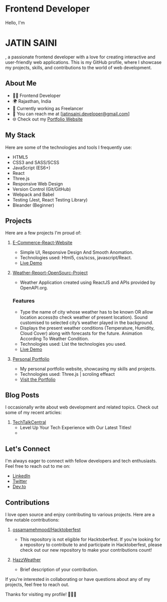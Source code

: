 # Frontend Developer

Hello, I'm <h1>JATIN SAINI</h1>, a passionate frontend developer with a love for creating interactive and user-friendly web applications. This is my GitHub profile, where I showcase my projects, skills, and contributions to the world of web development.

## About Me

- 👩‍💻 Frontend Developer
- 🌍 Rajasthan, India
- 💼 Currently working as Freelancer
- 📧 You can reach me at [jatinsaini.developer@gmail.com]
- 🌐 Check out my [Portfolio Website](https://your-website.com)

## My Stack

Here are some of the technologies and tools I frequently use:

- HTML5
- CSS3 and SASS/SCSS
- JavaScript (ES6+)
- React
- Three.js
- Responsive Web Design
- Version Control (Git/GitHub)
- Webpack and Babel
- Testing (Jest, React Testing Library)
- Bleander (Beginner)

## Projects

Here are a few projects I'm proud of:

1. [E-Commerce-React-Website](https://github.com/yourusername/project-name)
   - Simple UI, Responsive Design And Smooth Anomation.
   - Technologies used: Html5, css/scss, javascript/React.
   - [Live Demo](https://your-live-demo-url.com)

2. [Weather-Report-OpenSourc-Project](https://github.com/JatinSainiOO7/HazzWeather)
   - Weather Application created using ReactJS and APIs provided by OpenAPI.org.
   ### Features
   - Type the name of city whose weather has to be known OR allow location access(to check weather of present location).
     Sound customised to selected city’s weather played in the background.
   - Displays the present weather conditions (Temperature, Humidity, Cloud Cover) along with forecasts for the future.
     Animation According To Weather Condition.
   - Technologies used: List the technologies you used.
   - [Live Demo](https://your-live-demo-url.com)

3. [Personal Portfolio](https://github.com/JatinSainiOO7/Portfolio-Website)
   - My personal portfolio website, showcasing my skills and projects.
   - Technologies used: Three.js | scroling effeact
   - [Visit the Portfolio](https://your-portfolio-website.com)

## Blog Posts

I occasionally write about web development and related topics. Check out some of my recent articles:

1. [TechTalkCentral](https://www.patreon.com/TechTalkCentral)
   - Level Up Your Tech Experience with Our Latest Titles!
   - 
## Let's Connect

I'm always eager to connect with fellow developers and tech enthusiasts. Feel free to reach out to me on:

- [LinkedIn](https://www.linkedin.com/in/jatin-saini-711055294/)
- [Twitter](https://twitter.com/JatinSaini0O7)
- [Dev.to](https://dev.to/jatinsainioo7)

## Contributions

I love open source and enjoy contributing to various projects. Here are a few notable contributions:

1. [ossamamehmood/Hacktoberfest](https://https://github.com/ossamamehmood/Hacktoberfest/pull/558)
   -  This repository is not eligible for Hacktoberfest. If you're looking for a repository to contribute to and participate in Hacktoberfest, please check out our new repository to make your contributions count!

2. [HazzWeather](https://github.com/HridoyHazard/HazzWeather/blob/main)
   - Brief description of your contribution.

If you're interested in collaborating or have questions about any of my projects, feel free to reach out.

Thanks for visiting my profile! 👩‍💻✨
